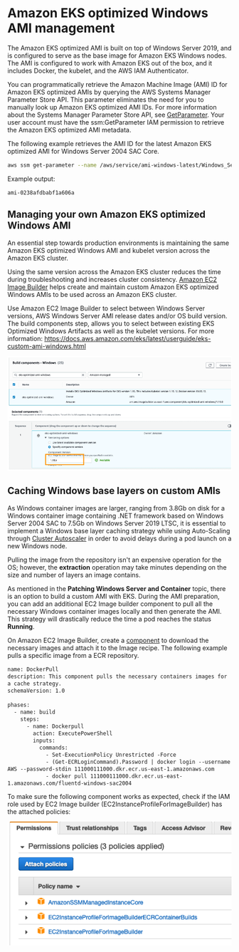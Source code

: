 # Amazon EKS optimized Windows AMI management
The Amazon EKS optimized AMI is built on top of Windows Server 2019, and is configured to serve as the base image for Amazon EKS Windows nodes. The AMI is configured to work with Amazon EKS out of the box, and it includes Docker, the kubelet, and the AWS IAM Authenticator. 

You can programmatically retrieve the Amazon Machine Image (AMI) ID for Amazon EKS optimized AMIs by querying the AWS Systems Manager Parameter Store API. This parameter eliminates the need for you to manually look up Amazon EKS optimized AMI IDs. For more information about the Systems Manager Parameter Store API, see [GetParameter](https://docs.aws.amazon.com/systems-manager/latest/APIReference/API_GetParameter.html). Your user account must have the ssm:GetParameter IAM permission to retrieve the Amazon EKS optimized AMI metadata.

The following example retrieves the AMI ID for the latest Amazon EKS optimized AMI for Windows Server 2004 SAC Core.

```bash    
aws ssm get-parameter --name /aws/service/ami-windows-latest/Windows_Server-2004-English-Core-EKS_Optimized-1.19/image_id --region us-east-1 --query "Parameter.Value" --output text
```

Example output:

```
ami-0238afdbabf1a606a
```

## Managing your own Amazon EKS optimized Windows AMI

An essential step towards production environments is maintaining the same Amazon EKS optimized Windows AMI and kubelet version across the Amazon EKS cluster. 

Using the same version across the Amazon EKS cluster reduces the time during troubleshooting and increases cluster consistency. [Amazon EC2 Image Builder](https://aws.amazon.com/image-builder/) helps create and maintain custom Amazon EKS optimized Windows AMIs to be used across an Amazon EKS cluster.

Use Amazon EC2 Image Builder to select between Windows Server versions, AWS Windows Server AMI release dates and/or OS build version. The build components step, allows you to select between existing EKS Optimized Windows Artifacts as well as the kubelet versions. For more information: https://docs.aws.amazon.com/eks/latest/userguide/eks-custom-ami-windows.html

![](./images/build-components.png)

## Caching Windows base layers on custom AMIs ##
As Windows container images are larger, ranging from 3.8Gb on disk for a Windows container image containing .NET framework based on Windows Server 2004 SAC to 7.5Gb on Windows Server 2019 LTSC, it is essential to implement a Windows base layer caching strategy while using Auto-Scaling through [Cluster Autoscaler](https://docs.aws.amazon.com/eks/latest/userguide/cluster-autoscaler.html) in order to avoid delays during a pod launch on a new Windows node.

Pulling the image from the repository isn't an expensive operation for the OS; however, the **extraction** operation may take minutes depending on the size and number of layers an image contains.

As mentioned in the **Patching Windows Server and Container** topic, there is an option to build a custom AMI with EKS. During the AMI preparation, you can add an additional EC2 Image builder component to pull all the necessary Windows container images locally and then generate the AMI. This strategy will drastically reduce the time a pod reaches the status **Running**. 

On Amazon EC2 Image Builder, create a [component](https://docs.aws.amazon.com/imagebuilder/latest/userguide/manage-components.html) to download the necessary images and attach it to the Image recipe. The following example pulls a specific image from a ECR repository. 

```
name: DockerPull
description: This component pulls the necessary containers images for a cache strategy.
schemaVersion: 1.0

phases:
  - name: build
    steps:
      - name: Dockerpull
        action: ExecutePowerShell
        inputs:
          commands:
            - Set-ExecutionPolicy Unrestricted -Force
            - (Get-ECRLoginCommand).Password | docker login --username AWS --password-stdin 111000111000.dkr.ecr.us-east-1.amazonaws.com
            - docker pull 111000111000.dkr.ecr.us-east-1.amazonaws.com/fluentd-windows-sac2004
```

To make sure the following component works as expected, check if the IAM role used by EC2 Image builder (EC2InstanceProfileForImageBuilder) has the attached policies:

![](./images/permissions-policies.png)


